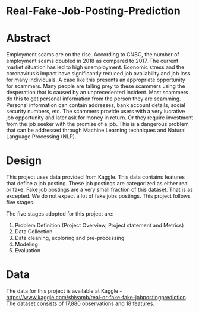 # Real-Fake-Job-Posting-Prediction

# Abstract

Employment scams are on the rise. According to CNBC, the number of employment scams doubled in 2018 as compared to 2017. The current market situation has led to high unemployment. Economic stress and the coronavirus’s impact have significantly reduced job availability and job loss for many individuals. A case like this presents an appropriate opportunity for scammers. Many people are falling prey to these scammers using the desperation that is caused by an unprecedented incident. Most scammers do this to get personal information from the person they are scamming. Personal information can contain addresses, bank account details, social security numbers, etc. The scammers provide users with a very lucrative job opportunity and later ask for money in return. Or they require investment from the job seeker with the promise of a job. This is a dangerous problem that can be addressed through Machine Learning techniques and Natural Language Processing (NLP).

# Design

This project uses data provided from Kaggle. This data contains features that define a job posting. These job postings are categorized as either real or fake. Fake job postings are a very small fraction of this dataset. That is as excepted. We do not expect a lot of fake jobs postings. This project follows five stages. 

The five stages adopted for this project are:  
1.	Problem Definition (Project Overview, Project statement and Metrics) 
2.	Data Collection  
3.	Data cleaning, exploring and pre-processing 
4.	Modeling 
5.	Evaluation

 
# Data
The data for this project is available at Kaggle - https://www.kaggle.com/shivamb/real-or-fake-fake-jobpostingprediction. The dataset consists of 17,880 observations and 18 features.
